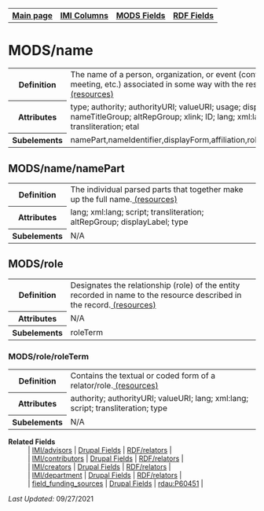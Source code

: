 <!DOCTYPE html>
<html>

<body>
<table style="width:100%">
  <tr>
    <th><a href="index.md">Main page</a></th>
	<th><a href="IMI.md">IMI Columns</a></th>
    <th><a href="MODS.md">MODS Fields</a></th>
    <th><a href="RDF.md">RDF Fields</a></th>
  </tr>
</table>

<h1>MODS/name</h1>
<table>
<tr>
	<th>Definition</th>
	<td>The name of a person, organization, or event (conference, meeting, etc.) associated in some way with the resource <a href="https://www.loc.gov/standards/mods/userguide/name.html"> (resources)<a/></td>
</tr>
<tr>
	<th>Attributes</th>
	<td>type; authority; authorityURI; valueURI; usage; displayLabel; nameTitleGroup; altRepGroup; xlink; ID; lang; xml:lang; script; transliteration; etal</td>
</tr>
<tr>
	<th>Subelements</th>
	<td>namePart,nameIdentifier,displayForm,affiliation,role,description</td>
</tr>
</table>
<h2>MODS/name/namePart</h2>
<table>
<tr>
	<th>Definition</th>
	<td>The individual parsed parts that together make up the full name.<a href="https://www.loc.gov/standards/mods/userguide/name.html#namepart"> (resources)<a/></td>
</tr>
<tr>
	<th>Attributes</th>
	<td>lang; xml:lang; script; transliteration; altRepGroup; displayLabel; type</td>
</tr>
<tr>
	<th>Subelements</th>
	<td>N/A</td>
</tr>
</table>
<h2>MODS/role</h2>
<table>
<tr>
	<th>Definition</th>
	<td>Designates the relationship (role) of the entity recorded in name to the resource described in the record.<a href="https://www.loc.gov/standards/mods/userguide/name.html#role"> (resources)<a/></td>
</tr>
<tr>
	<th>Attributes</th>
	<td>N/A</td>
</tr>
<tr>
	<th>Subelements</th>
	<td>roleTerm</td>
</tr>
</table>
<h3>MODS/role/roleTerm</h3>
<table>
<tr>
	<th>Definition</th>
	<td>Contains the textual or coded form of a relator/role.<a href="https://www.loc.gov/standards/mods/userguide/name.html#roleterm"> (resources)<a/></td>
</tr>
<tr>
	<th>Attributes</th>
	<td>authority; authorityURI; valueURI; lang; xml:lang; script; transliteration; type</td>
</tr>
<tr>
	<th>Subelements</th>
	<td>N/A</td>
</tr>
</table>
<dl>
	<dt><b>Related Fields</b></dt>
		<dd>| 
			<a href="advisor.md">IMI/advisors</a> | 
			<a href="DrupalFields.md">Drupal Fields</a> |
			<a href="rdf.relators.md">RDF/relators</a> |
		</dd>
		<dd>|
			<a href="contributors.md">IMI/contributors</a> | 
			<a href="DrupalFields.md">Drupal Fields</a> |
			<a href="rdf.relators.md">RDF/relators</a> |
		</dd>
		<dd>| 
			<a href="creators.md">IMI/creators</a> | 
			<a href="DrupalFields.md">Drupal Fields</a> |
			<a href="rdf.relators.md">RDF/relators</a> |
		</dd>
		<dd>
			| <a href="department.md">IMI/department</a> | 
			<a href="DrupalFields.md">Drupal Fields</a> |
			<a href="rdf.relators.md">RDF/relators</a> |
		</dd>
		<dd>
			| <a href="field_funding_sources.md">field_funding_sources</a> | 
			<a href="DrupalFields.md">Drupal Fields</a> |				
			<a href="rdf.rdau.p60451.md">rdau:P60451</a> |
		</dd>
</dl>
<p><i>Last Updated: </i>09/27/2021</p>
</body>
</html>

